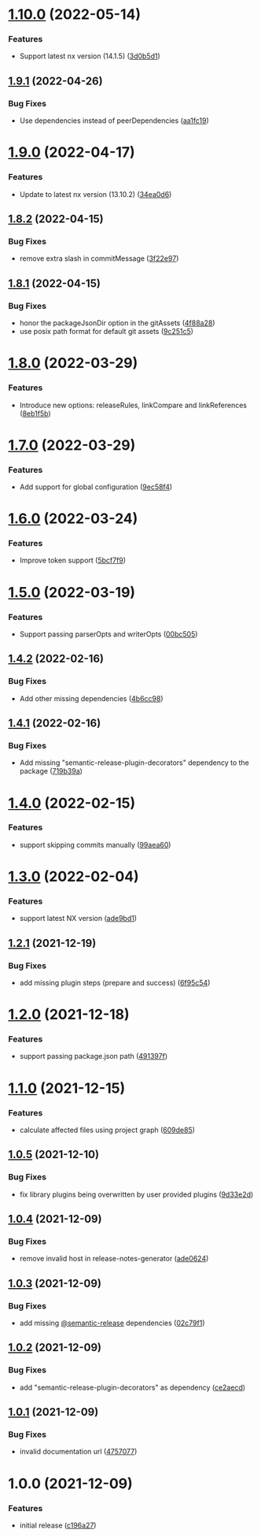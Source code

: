 # [1.10.0](https://github.com/TheUnderScorer/nx-semantic-release/compare/nx-semantic-release-v1.9.1...nx-semantic-release-v1.10.0) (2022-05-14)


### Features

* Support latest nx version (14.1.5) ([3d0b5d1](https://github.com/TheUnderScorer/nx-semantic-release/commit/3d0b5d151d5b86359f9c48710da52db4ffeac5ca))

## [1.9.1](https://github.com/TheUnderScorer/nx-semantic-release/compare/nx-semantic-release-v1.9.0...nx-semantic-release-v1.9.1) (2022-04-26)


### Bug Fixes

* Use dependencies instead of peerDependencies ([aa1fc19](https://github.com/TheUnderScorer/nx-semantic-release/commit/aa1fc1979ab22c01b05969ead3591081a7222873))

# [1.9.0](https://github.com/TheUnderScorer/nx-semantic-release/compare/nx-semantic-release-v1.8.2...nx-semantic-release-v1.9.0) (2022-04-17)


### Features

* Update to latest nx version (13.10.2) ([34ea0d6](https://github.com/TheUnderScorer/nx-semantic-release/commit/34ea0d6c5006c6c46e8ecb5bde2a1a8bcdf05a88))

## [1.8.2](https://github.com/TheUnderScorer/nx-semantic-release/compare/nx-semantic-release-v1.8.1...nx-semantic-release-v1.8.2) (2022-04-15)


### Bug Fixes

* remove extra slash in commitMessage ([3f22e97](https://github.com/TheUnderScorer/nx-semantic-release/commit/3f22e976876a4ea030f97758f423ac3928775def))

## [1.8.1](https://github.com/TheUnderScorer/nx-semantic-release/compare/nx-semantic-release-v1.8.0...nx-semantic-release-v1.8.1) (2022-04-15)


### Bug Fixes

* honor the packageJsonDir option in the gitAssets ([4f88a28](https://github.com/TheUnderScorer/nx-semantic-release/commit/4f88a28b09c78823ebf69414c6f04b61da54186c))
* use posix path format for default git assets ([9c251c5](https://github.com/TheUnderScorer/nx-semantic-release/commit/9c251c5377c271cf2a5fc41b791a9f7a4cd1f8ae))

# [1.8.0](https://github.com/TheUnderScorer/nx-semantic-release/compare/nx-semantic-release-v1.7.0...nx-semantic-release-v1.8.0) (2022-03-29)


### Features

* Introduce new options: releaseRules, linkCompare and linkReferences ([8eb1f5b](https://github.com/TheUnderScorer/nx-semantic-release/commit/8eb1f5b239bb10ac40cf176384e0f067298963ba))

# [1.7.0](https://github.com/TheUnderScorer/nx-semantic-release/compare/nx-semantic-release-v1.6.0...nx-semantic-release-v1.7.0) (2022-03-29)


### Features

* Add support for global configuration ([9ec58f4](https://github.com/TheUnderScorer/nx-semantic-release/commit/9ec58f43e529509792777cd7ebc9d21f0ddf4a7b))

# [1.6.0](https://github.com/TheUnderScorer/nx-semantic-release/compare/nx-semantic-release-v1.5.0...nx-semantic-release-v1.6.0) (2022-03-24)


### Features

* Improve token support ([5bcf7f9](https://github.com/TheUnderScorer/nx-semantic-release/commit/5bcf7f9767185521ac3ea7001b8e80c340cb6ace))

# [1.5.0](https://github.com/TheUnderScorer/nx-semantic-release/compare/nx-semantic-release-v1.4.2...nx-semantic-release-v1.5.0) (2022-03-19)


### Features

* Support passing parserOpts and writerOpts ([00bc505](https://github.com/TheUnderScorer/nx-semantic-release/commit/00bc505a892a9242cc65562b473a1bba64201191))

## [1.4.2](https://github.com/TheUnderScorer/nx-semantic-release/compare/nx-semantic-release-v1.4.1...nx-semantic-release-v1.4.2) (2022-02-16)


### Bug Fixes

* Add other missing dependencies ([4b6cc98](https://github.com/TheUnderScorer/nx-semantic-release/commit/4b6cc98509d2754bc08d20f1838f2e5c9b049651))

## [1.4.1](https://github.com/TheUnderScorer/nx-semantic-release/compare/nx-semantic-release-v1.4.0...nx-semantic-release-v1.4.1) (2022-02-16)


### Bug Fixes

* Add missing "semantic-release-plugin-decorators" dependency to the package ([719b39a](https://github.com/TheUnderScorer/nx-semantic-release/commit/719b39a67eebcbc5b9e816baa7ee8f8f3f9a7b42))

# [1.4.0](https://github.com/TheUnderScorer/nx-semantic-release/compare/nx-semantic-release-v1.3.0...nx-semantic-release-v1.4.0) (2022-02-15)


### Features

* support skipping commits manually ([99aea60](https://github.com/TheUnderScorer/nx-semantic-release/commit/99aea607bf0da101f88b1b80506ea4ef28343f52))

# [1.3.0](https://github.com/TheUnderScorer/nx-semantic-release/compare/nx-semantic-release-v1.2.1...nx-semantic-release-v1.3.0) (2022-02-04)


### Features

* support latest NX version ([ade9bd1](https://github.com/TheUnderScorer/nx-semantic-release/commit/ade9bd17b3c2644a6c8ad9eac200998b66f90226))

## [1.2.1](https://github.com/TheUnderScorer/nx-semantic-release/compare/nx-semantic-release-v1.2.0...nx-semantic-release-v1.2.1) (2021-12-19)


### Bug Fixes

* add missing plugin steps (prepare and success) ([6f95c54](https://github.com/TheUnderScorer/nx-semantic-release/commit/6f95c54155f4dc5685802f5e986a6e28a0188d47))

# [1.2.0](https://github.com/TheUnderScorer/nx-semantic-release/compare/nx-semantic-release-v1.1.0...nx-semantic-release-v1.2.0) (2021-12-18)


### Features

* support passing package.json path ([491397f](https://github.com/TheUnderScorer/nx-semantic-release/commit/491397fedb37a3cdaa2af743708cedeb8d2d5f43))

# [1.1.0](https://github.com/TheUnderScorer/nx-semantic-release/compare/nx-semantic-release-v1.0.5...nx-semantic-release-v1.1.0) (2021-12-15)


### Features

* calculate affected files using project graph ([609de85](https://github.com/TheUnderScorer/nx-semantic-release/commit/609de85a29da0dd33587f643ea2ee2f7373462cc))

## [1.0.5](https://github.com/TheUnderScorer/nx-semantic-release/compare/nx-semantic-release-v1.0.4...nx-semantic-release-v1.0.5) (2021-12-10)


### Bug Fixes

* fix library plugins being overwritten by user provided plugins ([9d33e2d](https://github.com/TheUnderScorer/nx-semantic-release/commit/9d33e2d6f92459cc42b724f21bc6acece645b184))

## [1.0.4](https://github.com/TheUnderScorer/nx-semantic-release/compare/nx-semantic-release-v1.0.3...nx-semantic-release-v1.0.4) (2021-12-09)


### Bug Fixes

* remove invalid host in release-notes-generator ([ade0624](https://github.com/TheUnderScorer/nx-semantic-release/commit/ade06241cc0141718db6c994742892d2298bc62d))

## [1.0.3](http://localhost/TheUnderScorer/nx-semantic-release/compare/nx-semantic-release-v1.0.2...nx-semantic-release-v1.0.3) (2021-12-09)


### Bug Fixes

* add missing [@semantic-release](http://localhost/semantic-release) dependencies ([02c79f1](http://localhost/TheUnderScorer/nx-semantic-release/commit/02c79f125de9039a9af4ed09443b7e93c5a20319))

## [1.0.2](http://localhost/TheUnderScorer/nx-semantic-release/compare/nx-semantic-release-v1.0.1...nx-semantic-release-v1.0.2) (2021-12-09)


### Bug Fixes

* add "semantic-release-plugin-decorators" as dependency ([ce2aecd](http://localhost/TheUnderScorer/nx-semantic-release/commit/ce2aecd904ebad6330bd24abbb57f38de65f4c1e))

## [1.0.1](http://localhost/TheUnderScorer/nx-semantic-release/compare/nx-semantic-release-v1.0.0...nx-semantic-release-v1.0.1) (2021-12-09)


### Bug Fixes

* invalid documentation url ([4757077](http://localhost/TheUnderScorer/nx-semantic-release/commit/47570771a92132c18e66c559ea08df5b2307b7dd))

# 1.0.0 (2021-12-09)


### Features

* initial release ([c196a27](http://localhost/TheUnderScorer/nx-semantic-release/commit/c196a279a299ab4228037f7ea81e1726a61c93f9))
